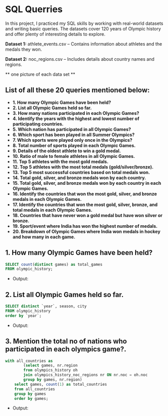 # SQL Querries

In this project, I practiced my SQL skills by working with real-world datasets and writing basic queries. The datasets cover 120 years of Olympic history and offer plenty of interesting details to explore.

**Dataset 1:** athlete_events.csv – Contains information about athletes and the medals they won.

**Dataset 2:** noc_regions.csv – Includes details about country names and regions.

** one picture of each data set ** 

## List of all these 20 queries mentioned below:

- **1. How many Olympic Games have been held?**  
- **2. List all Olympic Games held so far.**  
- **3. How many nations participated in each Olympic Games?**  
- **4. Identify the years with the highest and lowest number of participating countries.**  
- **5. Which nation has participated in all Olympic Games?**  
- **6. Which sport has been played in all Summer Olympics?**  
- **7. Which sports were played only once in the Olympics?**  
- **8. Total number of sports played in each Olympic Games.**  
- **9. Details of the oldest athlete to win a gold medal.**  
- **10. Ratio of male to female athletes in all Olympic Games.**  
- **11. Top 5 athletes with the most gold medals.**  
- **12. Top 5 athletes with the most total medals (gold/silver/bronze).**  
- **13. Top 5 most successful countries based on total medals won.**  
- **14. Total gold, silver, and bronze medals won by each country.**  
- **15. Total gold, silver, and bronze medals won by each country in each Olympic Games.**  
- **16. Identify the countries that won the most gold, silver, and bronze medals in each Olympic Games.**  
- **17. Identify the countries that won the most gold, silver, bronze, and total medals in each Olympic Games.**  
- **18. Countries that have never won a gold medal but have won silver or bronze.**  
- **19. Sport/event where India has won the highest number of medals.**  
- **20. Breakdown of Olympic Games where India won medals in hockey and how many in each game.**  

## 1. How many Olympic Games have been held?
```sql
SELECT count(distinct games) as total_games
FROM olympic_history;
```
* Output:

## 2. List all Olympic Games held so far.
```sql
SELECT distinct `year`, season, city
FROM olympic_history
order by `year`;
```
* Output:

## 3. Mention the total no of nations who participated in each olympics game?.
```sql
with all_countries as
        (select games, nr.region
        from olympics_history oh
        join olympics_history_noc_regions nr ON nr.noc = oh.noc
        group by games, nr.region)
    select games, count(1) as total_countries
    from all_countries
    group by games
    order by games;
```
* Output:















